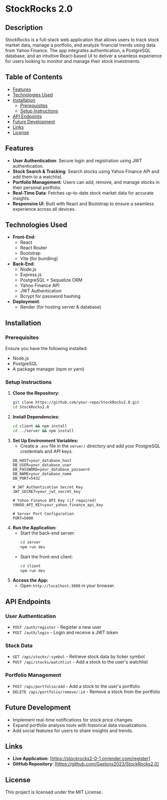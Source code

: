 # StockRocks 2.0

## Description
StockRocks is a full-stack web application that allows users to track stock market data, manage a portfolio, and analyze financial trends using data from Yahoo Finance. The app integrates authentication, a PostgreSQL database, and an intuitive React-based UI to deliver a seamless experience for users looking to monitor and manage their stock investments.

## Table of Contents
- [Features](#features)
- [Technologies Used](#technologies-used)
- [Installation](#installation)
  - [Prerequisites](#prerequisites)
  - [Setup Instructions](#setup-instructions)
- [API Endpoints](#api-endpoints)
- [Future Development](#future-development)
- [Links](#links)
- [License](#license)

## Features
- **User Authentication**: Secure login and registration using JWT authentication.
- **Stock Search & Tracking**: Search stocks using Yahoo Finance API and add them to a watchlist.
- **Portfolio Management**: Users can add, remove, and manage stocks in their personal portfolio.
- **Real-Time Data**: Fetches up-to-date stock market data for accurate insights.
- **Responsive UI**: Built with React and Bootstrap to ensure a seamless experience across all devices.

## Technologies Used
- **Front-End**:
  - React
  - React Router
  - Bootstrap
  - Vite (for bundling)
- **Back-End**:
  - Node.js
  - Express.js
  - PostgreSQL + Sequelize ORM
  - Yahoo Finance API
  - JWT Authentication
  - Bcrypt for password hashing
- **Deployment**:
  - Render (for hosting server & database)

## Installation

### Prerequisites
Ensure you have the following installed:
- Node.js
- PostgreSQL
- A package manager (npm or yarn)

### Setup Instructions
1. **Clone the Repository:**
   ```bash
   git clone https://github.com/your-repo/StockRocks2.0.git
   cd StockRocks2.0
   ```
2. **Install Dependencies:**
   ```bash
   cd client && npm install
   cd ../server && npm install
   ```
3. **Set Up Environment Variables:**
   - Create a `.env` file in the `server/` directory and add your PostgreSQL credentials and API keys.
   ```properties
   DB_HOST=your_database_host
   DB_USER=your_database_user
   DB_PASSWORD=your_database_password
   DB_NAME=your_database_name
   DB_PORT=5432

   # JWT Authentication Secret Key
   JWT_SECRET=your_jwt_secret_key

   # Yahoo Finance API Key (if required)
   YAHOO_API_KEY=your_yahoo_finance_api_key

   # Server Port Configuration
   PORT=5000
   ```
4. **Run the Application:**
   - Start the back-end server:
     ```bash
     cd server
     npm run dev
     ```
   - Start the front-end client:
     ```bash
     cd client
     npm run dev
     ```
5. **Access the App:**
   - Open `http://localhost:3000` in your browser.

## API Endpoints
### User Authentication
- `POST /auth/register` - Register a new user
- `POST /auth/login` - Login and receive a JWT token

### Stock Data
- `GET /api/stocks/:symbol` - Retrieve stock data by ticker symbol
- `POST /api/stocks/watchlist` - Add a stock to the user's watchlist

### Portfolio Management
- `POST /api/portfolio/add` - Add a stock to the user's portfolio
- `DELETE /api/portfolio/remove/:id` - Remove a stock from the portfolio

## Future Development
- Implement real-time notifications for stock price changes.
- Expand portfolio analysis tools with historical data visualizations.
- Add social features for users to share insights and trends.

## Links
- **Live Application**: [https://stockrocks2-0-1.onrender.com/register]
- **GitHub Repository**: [https://github.com/Gastons2023/StockRocks2.0]

## License
This project is licensed under the MIT License.
